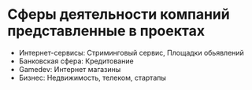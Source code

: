 # Сферы деятельности компаний представленные в проектах
- Интернет-сервисы: Стриминговый сервис, Площадки обьявлений
- Банковская сфера: Кредитование
- Gamedev: Интернет магазины
- Бизнес: Недвижимость, телеком, стартапы
